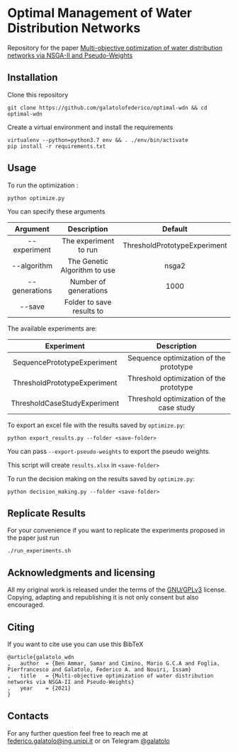 # Optimal Management of Water Distribution Networks

Repository for the paper [Multi-objective optimization of water distribution networks via NSGA-II and Pseudo-Weights]()

## Installation

Clone this repository

```
git clone https://github.com/galatolofederico/optimal-wdn && cd optimal-wdn
```

Create a virtual environment and install the requirements

```
virtualenv --python=python3.7 env && . ./env/bin/activate
pip install -r requirements.txt
```

## Usage

To run the optimization :

```
python optimize.py
```

You can specify these arguments

|    Argument   |          Description         |           Default          |
|:-------------:|:----------------------------:|:--------------------------:|
|  --experiment |     The experiment to run    |ThresholdPrototypeExperiment|
|  --algorithm  | The Genetic Algorithm to use |            nsga2           |
| --generations |     Number of generations    |            1000            |
|     --save    |   Folder to save results to  |                            |

The available experiments are:

|         Experiment         |                Description                 |
|:--------------------------:|:------------------------------------------:|
|SequencePrototypeExperiment | Sequence optimization of the prototype     |
|ThresholdPrototypeExperiment| Threshold optimization of the prototype    |
|ThresholdCaseStudyExperiment| Threshold optimization of the case study   |

To export an excel file with the results saved by `optimize.py`:

```
python export_results.py --folder <save-folder>
```

You can pass `--export-pseudo-weights` to export the pseudo weights.

This script will create `results.xlsx` in `<save-folder>`

To run the decision making on the results saved by `optimize.py`:

```
python decision_making.py --folder <save-folder>
```

## Replicate Results

For your convenience if you want to replicate the experiments proposed in the paper just run

```
./run_experiments.sh
```


## Acknowledgments and licensing

All my original work is released under the terms of the [GNU/GPLv3](https://choosealicense.com/licenses/gpl-3.0/) license. Copying, adapting and republishing it is not only consent but also encouraged. 

## Citing

If you want to cite use you can use this BibTeX

```
@article{galatolo_wdn
,	author	= {Ben Ammar, Samar and Cimino, Mario G.C.A and Foglia, Pierfrancesco and Galatolo, Federico A. and Nouiri, Issam}
,	title	= {Multi-objective optimization of water distribution networks via NSGA-II and Pseudo-Weights}
,	year	= {2021}
}
```

## Contacts

For any further question feel free to reach me at  [federico.galatolo@ing.unipi.it](mailto:federico.galatolo@ing.unipi.it) or on Telegram  [@galatolo](https://t.me/galatolo)
